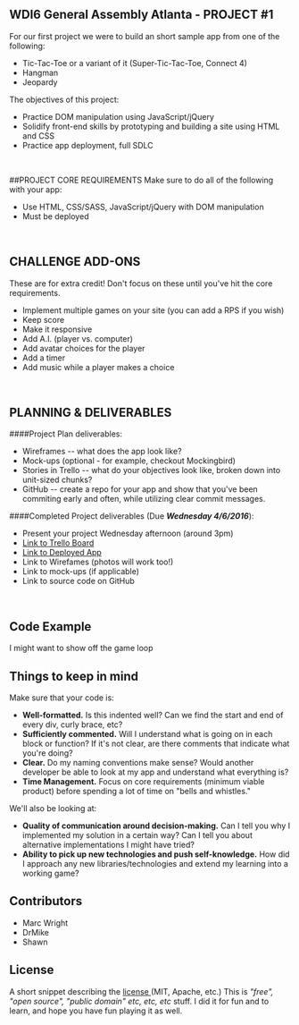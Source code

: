 ## WDI6 General Assembly Atlanta - PROJECT #1

For our first project we were to build an short sample app from one of the following:

- Tic-Tac-Toe or a variant of it (Super-Tic-Tac-Toe, Connect 4)
- Hangman
- Jeopardy

The objectives of this project:

- Practice DOM manipulation using JavaScript/jQuery
- Solidify front-end skills by prototyping and building a site using HTML and CSS
- Practice app deployment, full SDLC

<br>

##PROJECT CORE REQUIREMENTS
Make sure to do all of the following with your app:

* Use HTML, CSS/SASS, JavaScript/jQuery with DOM manipulation
* Must be deployed

<br>




## CHALLENGE ADD-ONS
These are for extra credit! Don't focus on these until you've hit the core requirements.

* Implement multiple games on your site (you can add a RPS if you wish)
* Keep score
* Make it responsive
* Add A.I. (player vs. computer)
* Add avatar choices for the player 
* Add a timer
* Add music while a player makes a choice

<br>

## PLANNING & DELIVERABLES

####Project Plan deliverables:

* Wireframes -- what does the app look like?
* Mock-ups (optional - for example, checkout Mockingbird)
* Stories in Trello -- what do your objectives look like, broken down into unit-sized chunks?
* GitHub -- create a repo for your app and show that you've been commiting early and often, while utilizing clear commit messages.


####Completed Project deliverables (Due ***Wednesday 4/6/2016***):

* Present your project Wednesday afternoon (around 3pm)
* [Link to Trello Board](https://trello.com/b/3waksLMO/tic-tac-toe)
* [Link to Deployed App](http://gokemon.github.io/tictactoe/)
* Link to Wirefames (photos will work too!)
* Link to mock-ups (if applicable)
* Link to source code on GitHub

<br>


## Code Example

I might want to show off the game loop


## Things to keep in mind
Make sure that your code is:

* **Well-formatted.** Is this indented well? Can we find the start and end of every div, curly brace, etc?
* **Sufficiently commented.** Will I understand what is going on in each block or function? If it's not clear, are there comments that indicate what you're doing?
* **Clear.** Do my naming conventions make sense? Would another developer be able to look at my app and understand what everything is?
* **Time Management.** Focus on core requirements (minimum viable product) before spending a lot of time on "bells and whistles."

We'll also be looking at:

* **Quality of communication around decision-making.** Can I tell you why I implemented my solution in a certain way? Can I tell you about alternative implementations I might have tried?
* **Ability to pick up new technologies and push self-knowledge.** How did I approach any new libraries/technologies and extend my learning into a working game?


## Contributors

- Marc Wright
- DrMike
- Shawn

## License

A short snippet describing the [license ](https://en.wikipedia.org/wiki/Free_software#Licensing "license")(MIT, Apache, etc.)
This is *"free", "open source", "public domain" etc, etc, etc* stuff.
I did it for fun and to learn, and hope you have fun playing it as well.
